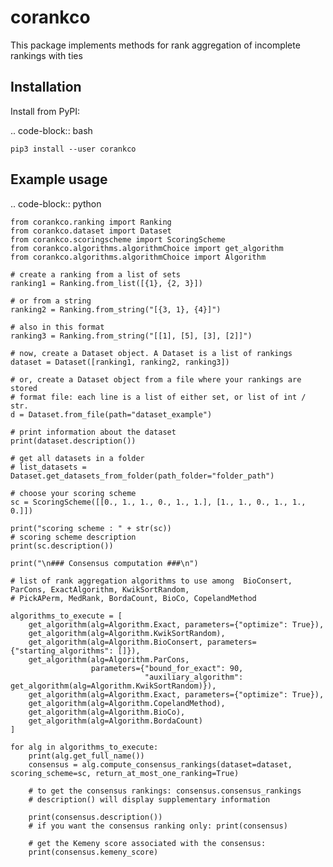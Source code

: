 corankco
===============

This package implements methods for rank aggregation of incomplete rankings with ties 

Installation
------------

Install from PyPI:

.. code-block:: bash

    pip3 install --user corankco

Example usage
-------------

.. code-block:: python

    from corankco.ranking import Ranking
    from corankco.dataset import Dataset
    from corankco.scoringscheme import ScoringScheme
    from corankco.algorithms.algorithmChoice import get_algorithm
    from corankco.algorithms.algorithmChoice import Algorithm

    # create a ranking from a list of sets
    ranking1 = Ranking.from_list([{1}, {2, 3}])

    # or from a string
    ranking2 = Ranking.from_string("[{3, 1}, {4}]")

    # also in this format
    ranking3 = Ranking.from_string("[[1], [5], [3], [2]]")

    # now, create a Dataset object. A Dataset is a list of rankings
    dataset = Dataset([ranking1, ranking2, ranking3])

    # or, create a Dataset object from a file where your rankings are stored
    # format file: each line is a list of either set, or list of int / str.
    d = Dataset.from_file(path="dataset_example")

    # print information about the dataset
    print(dataset.description())

    # get all datasets in a folder
    # list_datasets = Dataset.get_datasets_from_folder(path_folder="folder_path")

    # choose your scoring scheme
    sc = ScoringScheme([[0., 1., 1., 0., 1., 1.], [1., 1., 0., 1., 1., 0.]])

    print("scoring scheme : " + str(sc))
    # scoring scheme description
    print(sc.description())

    print("\n### Consensus computation ###\n")

    # list of rank aggregation algorithms to use among  BioConsert, ParCons, ExactAlgorithm, KwikSortRandom,
    # PickAPerm, MedRank, BordaCount, BioCo, CopelandMethod

    algorithms_to_execute = [
        get_algorithm(alg=Algorithm.Exact, parameters={"optimize": True}),
        get_algorithm(alg=Algorithm.KwikSortRandom),
        get_algorithm(alg=Algorithm.BioConsert, parameters={"starting_algorithms": []}),
        get_algorithm(alg=Algorithm.ParCons,
                      parameters={"bound_for_exact": 90,
                                  "auxiliary_algorithm": get_algorithm(alg=Algorithm.KwikSortRandom)}),
        get_algorithm(alg=Algorithm.Exact, parameters={"optimize": True}),
        get_algorithm(alg=Algorithm.CopelandMethod),
        get_algorithm(alg=Algorithm.BioCo),
        get_algorithm(alg=Algorithm.BordaCount)
    ]

    for alg in algorithms_to_execute:
        print(alg.get_full_name())
        consensus = alg.compute_consensus_rankings(dataset=dataset, scoring_scheme=sc, return_at_most_one_ranking=True)

        # to get the consensus rankings: consensus.consensus_rankings
        # description() will display supplementary information

        print(consensus.description())
        # if you want the consensus ranking only: print(consensus)

        # get the Kemeny score associated with the consensus:
        print(consensus.kemeny_score)

